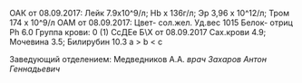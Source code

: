 ОАК от 08.09.2017: Лейк 7.9х10^9/л; Hb х 136г/л; Эр 3,96 х 10^12/л; Тром 174 х 10^9/л
ОАМ от 08.09.2017: Цвет- сол.жел. Уд.вес 1015 Белок- отриц Рh 6.0
Группа крови: 0 (1) СсДЕе
Б\Х от 08.09.2017 Сах.крови 4.9; Мочевина 3.5; Билирубин 10.3
a > b < c


Заведующий отделением: Медведников А.А.
_врач Захаров Антон Геннадьевич_